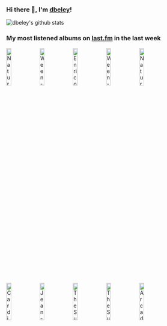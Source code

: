 ### Hi there 👋, I'm [dbeley](https://dbeley.ovh/en)!

![dbeley's github stats](https://github-readme-stats.vercel.app/api?username=dbeley)

### My most listened albums on [last.fm](https://www.last.fm/user/d_beley) in the last week

[<img src='https://lastfm.freetls.fastly.net/i/u/300x300/1cd94d8f180b51b7cf9fe7831bf2b03b.png' width='16%' height='16%' alt='Natural Snow Buildings - The Winter Ray'>](https://www.last.fm/music/natural%2bsnow%2bbuildings/the%2bwinter%2bray)&nbsp;
[<img src='https://lastfm.freetls.fastly.net/i/u/300x300/adf9b04c01c346b5b866a63c7a281d9b.png' width='16%' height='16%' alt='Ween - Quebec'>](https://www.last.fm/music/ween/quebec)&nbsp;
[<img src='https://lastfm.freetls.fastly.net/i/u/300x300/a5bb1d7413c94f1a7381a2e6de37918b.jpg' width='16%' height='16%' alt='Enrico Pieranunzi - Nausicaa'>](https://www.last.fm/music/enrico%2bpieranunzi/nausicaa)&nbsp;
[<img src='https://lastfm.freetls.fastly.net/i/u/300x300/bec4e9abf7ba4adba5c878402a64096b.png' width='16%' height='16%' alt='Ween - Chocolate & Cheese'>](https://www.last.fm/music/ween/chocolate%2b%2526%2bcheese)&nbsp;
[<img src='https://lastfm.freetls.fastly.net/i/u/300x300/dcefa4c5b154c17e5225d4dd8737298c.png' width='16%' height='16%' alt='Natural Snow Buildings - The Dance of the Moon and the Sun'>](https://www.last.fm/music/natural%2bsnow%2bbuildings/the%2bdance%2bof%2bthe%2bmoon%2band%2bthe%2bsun)&nbsp;
<br>
[<img src='https://lastfm.freetls.fastly.net/i/u/300x300/9c4139ac1ccfc241259b22bb13792323.jpg' width='16%' height='16%' alt='Cardiacs - Sing to God'>](https://www.last.fm/music/cardiacs/sing%2bto%2bgod)&nbsp;
[<img src='https://lastfm.freetls.fastly.net/i/u/300x300/411258e769a41a2ada249dc8f6259068.jpg' width='16%' height='16%' alt='Jean-Jacques Goldman - Non homologué'>](https://www.last.fm/music/jean-jacques%2bgoldman/non%2bhomologu%25c3%25a9)&nbsp;
[<img src='https://lastfm.freetls.fastly.net/i/u/300x300/eada420e110948f9b8599b09328caafc.jpg' width='16%' height='16%' alt='The Sundays - Blind'>](https://www.last.fm/music/the%2bsundays/blind)&nbsp;
[<img src='https://lastfm.freetls.fastly.net/i/u/300x300/767a6ca1bce6cfafbf0bed2e4f7bed45.jpg' width='16%' height='16%' alt='The Sundays - Reading Writing And Arithmetic'>](https://www.last.fm/music/the%2bsundays/reading%2bwriting%2band%2barithmetic)&nbsp;
[<img src='https://lastfm.freetls.fastly.net/i/u/300x300/9e598d2847eacca4177b4fd87b2a16ae.jpg' width='16%' height='16%' alt='Arcade Fire - Funeral'>](https://www.last.fm/music/arcade%2bfire/funeral)&nbsp;
<br>
